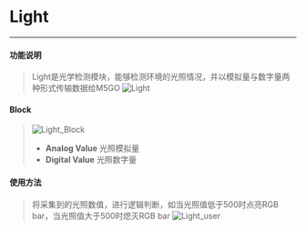 # Light
__________________________
#### 功能说明
>Light是光学检测模块，能够检测环境的光照情况，并以模拟量与数字量两种形式传输数据给M5GO
![Light](/image/Units/Light.png)

#### Block
>![Light_Block](/image/Units/Light_Block.jpg)
>* __Analog Value__
光照模拟量
>* __Digital Value__
光照数字量

#### 使用方法
>将采集到的光照数值，进行逻辑判断，如当光照值低于500时点亮RGB bar，当光照值大于500时熄灭RGB bar
![Light_user](/image/Hardwares/Light_user.gif)

